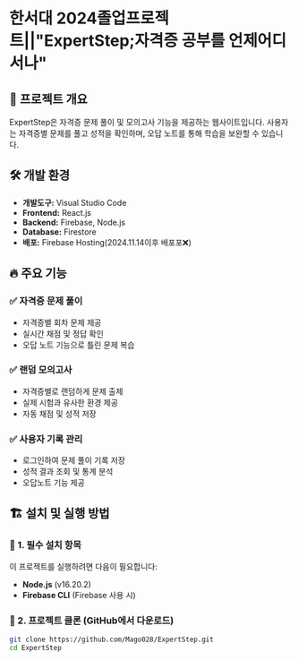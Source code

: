 # 한서대 2024졸업프로젝트||"ExpertStep;자격증 공부를 언제어디서나"

## 📌 프로젝트 개요
ExpertStep은 자격증 문제 풀이 및 모의고사 기능을 제공하는 웹사이트입니다. 사용자는 자격증별 문제를 풀고 성적을 확인하며, 오답 노트를 통해 학습을 보완할 수 있습니다.

## 🛠 개발 환경
- **개발도구:** Visual Studio Code
- **Frontend:** React.js
- **Backend:** Firebase, Node.js
- **Database:** Firestore
- **배포:** Firebase Hosting(2024.11.14이후 배포포❌)

## 🔥 주요 기능
### ✅ 자격증 문제 풀이
- 자격증별 회차 문제 제공
- 실시간 채점 및 정답 확인
- 오답 노트 기능으로 틀린 문제 복습

### ✅ 랜덤 모의고사
- 자격증별로 랜덤하게 문제 출제
- 실제 시험과 유사한 환경 제공
- 자동 채점 및 성적 저장

### ✅ 사용자 기록 관리
- 로그인하여 문제 풀이 기록 저장
- 성적 결과 조회 및 통계 분석
- 오답노트 기능 제공

## 🏗 설치 및 실행 방법

### 📌 1. 필수 설치 항목
이 프로젝트를 실행하려면 다음이 필요합니다:
- **Node.js** (v16.20.2)
- **Firebase CLI** (Firebase 사용 시)

### 📌 2. 프로젝트 클론 (GitHub에서 다운로드)
```sh
git clone https://github.com/Mago028/ExpertStep.git
cd ExpertStep